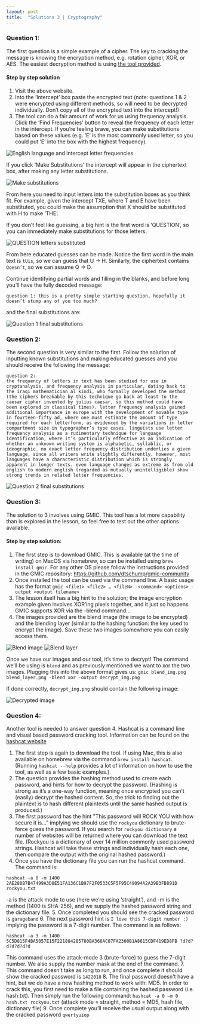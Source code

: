 ```yaml
---
layout: post
title:  "Solutions 3 | Cryptography"
---
```


### Question 1:

The first question is a simple example of a cipher. The key to cracking the message is knowing the encryption method, e.g. rotation cipher, XOR, or AES. The easiest decryption method is using <a href="http://crypto.interactive-maths.com/frequency-analysis-breaking-the-code.html">the tool provided</a>.

#### Step by step solution

1. Visit the above website.
2. Into the ‘Intercept’ box paste the encrypted text (note: questions 1 & 2 were encrypted using different methods, so will need to be decrypted individually. Don’t copy all of the encrypted text into the intercept!)
3. The tool can do a fair amount of work for us using frequency analysis. Click the ‘Find Frequencies’ button to reveal the frequency of each letter in the intercept. If you’re feeling brave, you can make substitutions based on these values (e.g. ‘E’ is the most commonly used letter, so you could put ‘E’ into the box with the highest frequency).

![English language and intercept letter frequencies]({{site.baseurl}}/assets/images/ex3/frequencies.png "English language and intercept letter frequencies")

If you click ‘Make Substitutions’ the intercept will appear in the ciphertext box, after making any letter substitutions.

![Make substitutions]({{site.baseurl}}/assets/images/ex3/make_substitutions.png "Make substitutions")

From here you need to input letters into the substitution boxes as you think fit. For example, given the intercept TXE, where T and E have been substituted, you could make the assumption that X should be substituted with H to make ‘THE’.

<detail>
If you don’t feel like guessing, a big hint is the first word is ‘QUESTION’, so you can immediately make substitutions for those letters.
</details>

![QUESTION letters substituted]({{site.baseurl}}/assets/images/ex3/question_substitution.png "QUESTION letters substituted")

From here educated guesses can be made. Notice the first word in the main text is `tUis`, so we can guess that U -> H. Similarly, the ciphertext contains `Qoesn’t`, so we can assume Q -> D.

Continue identifying partial words and filling in the blanks, and before long you’ll have the fully decoded message:

`question 1: this is a pretty simple starting question, hopefully it doesn’t stump any of you too much?`

and the final substitutions are:

![Question 1 final substitutions]({{site.baseurl}}/assets/images/ex3/q1_final_substitutions.png "Question 1 final substitutions")

### Question 2:

The second question is very similar to the first. Follow the solution of inputting known substitutions and making educated guesses and you should receive the following the message:

```
question 2:
the frequency of letters in text has been studied for use in cryptanalysis, and frequency analysis in particular, dating back to the iraqi mathematician al kindi, who formally developed the method (the ciphers breakable by this technique go back at least to the caesar cipher invented by julius caesar, so this method could have been explored in classical times). letter frequency analysis gained additional importance in europe with the development of movable type in fourteen-fifty ad, where one must estimate the amount of type required for each letterform, as evidenced by the variations in letter compartment size in typographer’s type cases. linguists use letter frequency analysis as a rudimentary technique for language identification, where it’s particularly effective as an indication of whether an unknown writing system is alphabetic, syllablic, or ideographic. no exact letter frequency distribution underlies a given language, since all writers write slightly differently. however, most languages have a characteristic distribution which is strongly apparent in longer texts. even language changes as extreme as from old english to modern english (regarded as mutually unintelligible) show strong trends in related letter frequencies.
```

![Question 2 final substitutions]({{site.baseurl}}/assets/images/ex3/q2_final_substitutions.png "Question 2 final substitutions")

### Question 3:

The solution to 3 involves using GMIC. This tool has a lot more capability than is explored in the lesson, so feel free to test out the other options available.

#### Step by step solution:

1. The first step is to download GMIC. This is available (at the time of writing) on MacOS via homebrew, so can be installed using `brew install gmic`. For any other OS please follow the instructions provided in the GMIC repository: https://github.com/dtschump/gmic-community
2. Once installed the tool can be used via the command line. A basic usage has the format `gmic <file1> <file2> … <fileN> -<command> <options> -output <output filename>`
3. The lesson itself has a big hint to the solution; the image encryption example given involves XOR’ing pixels together, and it just so happens GMIC supports XOR via the -blend command…
4. The images provided are the blend image (the image to be encrypted) and the blending layer (similar to the hashing function: the key used to encrypt the image). Save these two images somewhere you can easily access them.

![Blend image]({{site.baseurl}}/assets/images/ex3/blend_image.png "Blend image")
![Blend layer]({{site.baseurl}}/assets/images/ex3/blend_layer.png "Blend layer")

Once we have our images and our tool, it’s time to decrypt! The command we’ll be using is `blend` and as previously mentioned we want to xor the two images. Plugging this into the above format gives us: `gmic blend_img.png blend_layer.png -blend xor -output decrypt_img.png`

If done correctly, ```decrypt_img.png``` should contain the following image:

![Decrypted image]({{site.baseurl}}/assets/images/ex3/decrypted_image.png "Decrypted image")

### Question 4:

Another tool is needed to answer question 4. Hashcat is a command line and visual based password cracking tool. Information can be found on the <a href="https://hashcat.net/hashcat/">hashcat website</a>

1. The first step is again to download the tool. If using Mac, this is also available on homebrew via the command `brew install hashcat`. (Running `hashcat --help` provides a lot of information on how to use the tool, as well as a few basic examples.)
2. The question provides the hashing method used to create each password, and hints for how to decrypt the password. (Hashing is strong as it’s a one-way function, meaning once encrypted you can’t (easily) decrypt the hashed content. So, the trick to finding out the plaintext is to hash different plaintexts until the same hashed output is produced.)
3. The first password has the hint "This password will ROCK YOU with how secure it is..." implying we should use the `rockyou` dictionary to brute-force guess the password. If you search for `rockyou dictionary` a number of websites will be returned where you can download the text file. (Rockyou is a dictionary of over 14 million commonly used password strings. Hashcat will take these strings and individually hash each one, then compare the output with the original hashed password.)
4. Once you have the dictionary file you can run the hashcat command. The command is:

`hashcat -a 0 -m 1400 2AE280B7B47499A3D8E51FA136C1B97F2F0533C5F5F95C49094A2A39B3FB891D rockyou.txt`

-a is the attack mode to use (here we’re using ‘straight’), and -m is the method (1400 is SHA-256), and we supply the hashed password string and the dictionary file.
5. Once completed you should see the cracked password is `garageband`
6. The next password hint is `I love this 7-digit number :)` implying the password is a 7-digit number. The command is as follows:

`hashcat -a 3 -m 1400 5C5D815F4BA5057E15F221884285780BA366AC07FA2300B1A8615CDF419ED8FB ?d?d?d?d?d?d?d`

This command uses the attack-mode 3 (brute-force) to guess the 7-digit number. We also supply the number mask at the end of the command.
7. This command doesn’t take as long to run, and once complete it should show the cracked password is `1422018`
8. The final password doesn't have a hint, but we do have a new hashing method to work with: MD5. In order to crack this, you first need to make a file containing the hashed password (i.e. hash.txt). Then simply run the following command: `hashcat -a 0 –m 0 hash.txt rockyou.txt`
(attack mode = straight, method = MD5, hash file, dictionary file)
9. Once complete you’ll receive the usual output along with the cracked password `qwertyuiop`
